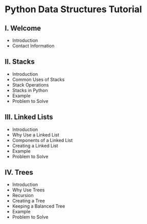 # Python Data Structures Tutorial
## I. Welcome
* Introduction
* Contact Information
## II. Stacks
* Introduction
* Common Uses of Stacks
* Stack Operations
* Stacks in Python
* Example
* Problem to Solve
## III. Linked Lists
* Introduction
* Why Use a Linked List
* Components of a Linked List
* Creating a Linked List
* Example
* Problem to Solve
## IV. Trees
* Introduction
* Why Use Trees
* Recursion
* Creating a Tree
* Keeping a Balanced Tree
* Example
* Problem to Solve
